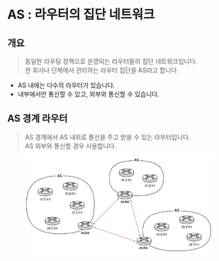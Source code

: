 # AS : 라우터의 집단 네트워크



## 개요&#x20;

> 동일한 라우팅 정책으로 운영되는 라우터들의 집단 네트워크입니다. \
> 한 회사나 단체에서 관리하는 라우터 집단을 AS라고 합니다.&#x20;



* AS 내에는 다수의 라우터가 있습니다.&#x20;
* 내부에서만 통신할 수 있고, 외부와 통신할 수 있습니다.&#x20;



## AS 경계 라우터&#x20;

> AS 경계에서 AS 내외로 통신을 주고 받을 수 있는 라우터입니다. \
> AS 외부와 통신할 경우 사용합니다.

<figure><img src="../../../.gitbook/assets/image (2).png" alt=""><figcaption></figcaption></figure>

